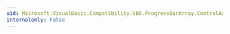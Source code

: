 ```yaml
---
uid: Microsoft.VisualBasic.Compatibility.VB6.ProgressBarArray.ControlAdded
internalonly: False
---
```

